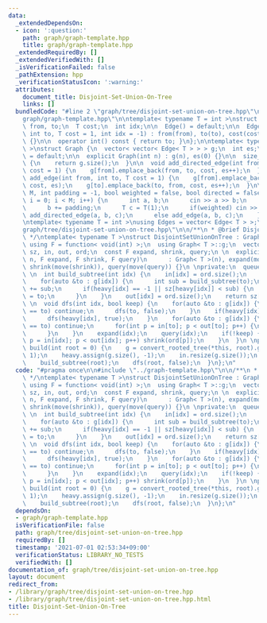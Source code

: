 ```yaml
---
data:
  _extendedDependsOn:
  - icon: ':question:'
    path: graph/graph-template.hpp
    title: graph/graph-template.hpp
  _extendedRequiredBy: []
  _extendedVerifiedWith: []
  _isVerificationFailed: false
  _pathExtension: hpp
  _verificationStatusIcon: ':warning:'
  attributes:
    document_title: Disjoint-Set-Union-On-Tree
    links: []
  bundledCode: "#line 2 \"graph/tree/disjoint-set-union-on-tree.hpp\"\n\n#line 2 \"\
    graph/graph-template.hpp\"\n\ntemplate< typename T = int >\nstruct Edge {\n  int\
    \ from, to;\n  T cost;\n  int idx;\n\n  Edge() = default;\n\n  Edge(int from,\
    \ int to, T cost = 1, int idx = -1) : from(from), to(to), cost(cost), idx(idx)\
    \ {}\n\n  operator int() const { return to; }\n};\n\ntemplate< typename T = int\
    \ >\nstruct Graph {\n  vector< vector< Edge< T > > > g;\n  int es;\n\n  Graph()\
    \ = default;\n\n  explicit Graph(int n) : g(n), es(0) {}\n\n  size_t size() const\
    \ {\n    return g.size();\n  }\n\n  void add_directed_edge(int from, int to, T\
    \ cost = 1) {\n    g[from].emplace_back(from, to, cost, es++);\n  }\n\n  void\
    \ add_edge(int from, int to, T cost = 1) {\n    g[from].emplace_back(from, to,\
    \ cost, es);\n    g[to].emplace_back(to, from, cost, es++);\n  }\n\n  void read(int\
    \ M, int padding = -1, bool weighted = false, bool directed = false) {\n    for(int\
    \ i = 0; i < M; i++) {\n      int a, b;\n      cin >> a >> b;\n      a += padding;\n\
    \      b += padding;\n      T c = T(1);\n      if(weighted) cin >> c;\n      if(directed)\
    \ add_directed_edge(a, b, c);\n      else add_edge(a, b, c);\n    }\n  }\n};\n\
    \ntemplate< typename T = int >\nusing Edges = vector< Edge< T > >;\n#line 4 \"\
    graph/tree/disjoint-set-union-on-tree.hpp\"\n\n/**\n * @brief Disjoint-Set-Union-On-Tree\n\
    \ */\ntemplate< typename T >\nstruct DisjointSetUnionOnTree : Graph< T > {\n \
    \ using F = function< void(int) >;\n  using Graph< T >::g;\n  vector< int > heavy,\
    \ sz, in, out, ord;\n  const F expand, shrink, query;\n \n  explicit DisjointSetUnionOnTree(int\
    \ n, F expand, F shrink, F query)\n      : Graph< T >(n), expand(move(expand)),\
    \ shrink(move(shrink)), query(move(query)) {}\n \nprivate:\n  queue< int > que;\n\
    \ \n  int build_subtree(int idx) {\n    in[idx] = ord.size();\n    ord.emplace_back(idx);\n\
    \    for(auto &to : g[idx]) {\n      int sub = build_subtree(to);\n      sz[idx]\
    \ += sub;\n      if(heavy[idx] == -1 || sz[heavy[idx]] < sub) {\n        heavy[idx]\
    \ = to;\n      }\n    }\n    out[idx] = ord.size();\n    return sz[idx];\n  }\n\
    \ \n  void dfs(int idx, bool keep) {\n    for(auto &to : g[idx]) {\n      if(heavy[idx]\
    \ == to) continue;\n      dfs(to, false);\n    }\n    if(heavy[idx] != -1) {\n\
    \      dfs(heavy[idx], true);\n    }\n    for(auto &to : g[idx]) {\n      if(heavy[idx]\
    \ == to) continue;\n      for(int p = in[to]; p < out[to]; p++) {\n        expand(ord[p]);\n\
    \      }\n    }\n    expand(idx);\n    query(idx);\n    if(!keep) {\n      for(int\
    \ p = in[idx]; p < out[idx]; p++) shrink(ord[p]);\n    }\n  }\n \npublic:\n  void\
    \ build(int root = 0) {\n    g = convert_rooted_tree(*this, root).g;\n    sz.assign(g.size(),\
    \ 1);\n    heavy.assign(g.size(), -1);\n    in.resize(g.size());\n    out.resize(g.size());\n\
    \    build_subtree(root);\n    dfs(root, false);\n  }\n};\n"
  code: "#pragma once\n\n#include \"../graph-template.hpp\"\n\n/**\n * @brief Disjoint-Set-Union-On-Tree\n\
    \ */\ntemplate< typename T >\nstruct DisjointSetUnionOnTree : Graph< T > {\n \
    \ using F = function< void(int) >;\n  using Graph< T >::g;\n  vector< int > heavy,\
    \ sz, in, out, ord;\n  const F expand, shrink, query;\n \n  explicit DisjointSetUnionOnTree(int\
    \ n, F expand, F shrink, F query)\n      : Graph< T >(n), expand(move(expand)),\
    \ shrink(move(shrink)), query(move(query)) {}\n \nprivate:\n  queue< int > que;\n\
    \ \n  int build_subtree(int idx) {\n    in[idx] = ord.size();\n    ord.emplace_back(idx);\n\
    \    for(auto &to : g[idx]) {\n      int sub = build_subtree(to);\n      sz[idx]\
    \ += sub;\n      if(heavy[idx] == -1 || sz[heavy[idx]] < sub) {\n        heavy[idx]\
    \ = to;\n      }\n    }\n    out[idx] = ord.size();\n    return sz[idx];\n  }\n\
    \ \n  void dfs(int idx, bool keep) {\n    for(auto &to : g[idx]) {\n      if(heavy[idx]\
    \ == to) continue;\n      dfs(to, false);\n    }\n    if(heavy[idx] != -1) {\n\
    \      dfs(heavy[idx], true);\n    }\n    for(auto &to : g[idx]) {\n      if(heavy[idx]\
    \ == to) continue;\n      for(int p = in[to]; p < out[to]; p++) {\n        expand(ord[p]);\n\
    \      }\n    }\n    expand(idx);\n    query(idx);\n    if(!keep) {\n      for(int\
    \ p = in[idx]; p < out[idx]; p++) shrink(ord[p]);\n    }\n  }\n \npublic:\n  void\
    \ build(int root = 0) {\n    g = convert_rooted_tree(*this, root).g;\n    sz.assign(g.size(),\
    \ 1);\n    heavy.assign(g.size(), -1);\n    in.resize(g.size());\n    out.resize(g.size());\n\
    \    build_subtree(root);\n    dfs(root, false);\n  }\n};\n"
  dependsOn:
  - graph/graph-template.hpp
  isVerificationFile: false
  path: graph/tree/disjoint-set-union-on-tree.hpp
  requiredBy: []
  timestamp: '2021-07-01 02:53:34+09:00'
  verificationStatus: LIBRARY_NO_TESTS
  verifiedWith: []
documentation_of: graph/tree/disjoint-set-union-on-tree.hpp
layout: document
redirect_from:
- /library/graph/tree/disjoint-set-union-on-tree.hpp
- /library/graph/tree/disjoint-set-union-on-tree.hpp.html
title: Disjoint-Set-Union-On-Tree
---
```

